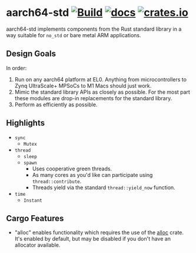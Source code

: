 # aarch64-std  [![Build](https://img.shields.io/github/actions/workflow/status/ccbrown/aarch64-std/push.yaml?logo=github)](https://github.com/ccbrown/aarch64-std/actions) [![docs](https://img.shields.io/docsrs/aarch64-std?logo=docs.rs)](https://docs.rs/aarch64-std/latest/aarch64_std/) [![crates.io](https://img.shields.io/crates/v/aarch64-std.svg)](https://crates.io/crates/aarch64-std)

aarch64-std implements components from the Rust standard library in a way suitable for `no_std` or bare metal ARM applications.

## Design Goals

In order:

1. Run on any aarch64 platform at EL0. Anything from microcontrollers to Zynq UltraScale+ MPSoCs to M1 Macs should just work.
2. Mimic the standard library APIs as closely as possible. For the most part these modules are drop-in replacements for the standard library.
3. Perform as efficiently as possible.

## Highlights

- `sync`
  - `Mutex`
- `thread`
  - `sleep`
  - `spawn`
    - Uses cooperative green threads.
    - As many cores as you'd like can participate using `thread::contribute`.
    - Threads yield via the standard `thread::yield_now` function.
- `time`
  - `Instant`

## Cargo Features

- "alloc" enables functionality which requires the use of the [alloc](https://doc.rust-lang.org/alloc/index.html) crate. It's enabled by default, but may be disabled if you don't have an allocator available.
